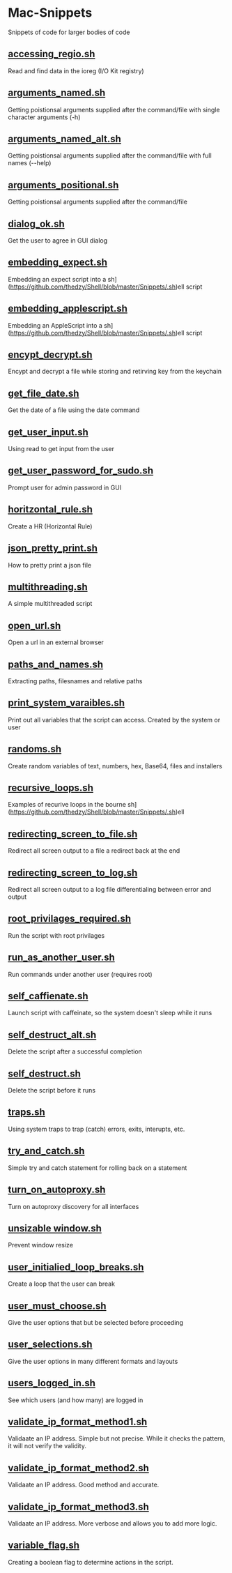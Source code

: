 # Mac-Snippets
Snippets of code for larger bodies of code

## [accessing_regio.sh](https://github.com/thedzy/Shell/blob/master/Snippets/accessing_regio.sh)
Read and find data in the ioreg (I/O Kit registry)
## [arguments_named.sh](https://github.com/thedzy/Shell/blob/master/Snippets/arguments_named.sh)
Getting poistionsal arguments supplied after the command/file with single character arguments (-h)
## [arguments_named_alt.sh](https://github.com/thedzy/Shell/blob/master/Snippets/arguments_named_alt.sh)
Getting poistionsal arguments supplied after the command/file with full names (--help)
## [arguments_positional.sh](https://github.com/thedzy/Shell/blob/master/Snippets/arguments_positional.sh)
Getting poistionsal arguments supplied after the command/file
## [dialog_ok.sh](https://github.com/thedzy/Shell/blob/master/Snippets/dialog_ok.sh)
Get the user to agree in GUI dialog
## [embedding_expect.sh](https://github.com/thedzy/Shell/blob/master/Snippets/embedding_expect.sh)
Embedding an expect script into a sh](https://github.com/thedzy/Shell/blob/master/Snippets/.sh)ell script
## [embedding_applescript.sh](https://github.com/thedzy/Shell/blob/master/Snippets/embedding_applescript.sh)
Embedding an AppleScript into a sh](https://github.com/thedzy/Shell/blob/master/Snippets/.sh)ell script
## [encypt_decrypt.sh](https://github.com/thedzy/Shell/blob/master/Snippets/encypt_decrypt.sh)
Encypt and decrypt a file while storing and retirving key from the keychain
## [get_file_date.sh](https://github.com/thedzy/Shell/blob/master/Snippets/get_file_date.sh)
Get the date of a file using the date command
## [get_user_input.sh](https://github.com/thedzy/Shell/blob/master/Snippets/get_user_input.sh)
Using read to get input from the user
## [get_user_password_for_sudo.sh](https://github.com/thedzy/Shell/blob/master/Snippets/get_user_password_for_sudo.sh)
Prompt user for admin password in GUI
## [horitzontal_rule.sh](https://github.com/thedzy/Shell/blob/master/Snippets/horitzontal_rule.sh)
Create a HR (Horizontal Rule)
## [json_pretty_print.sh](https://github.com/thedzy/Shell/blob/master/Snippets/json_pretty_print.sh)
How to pretty print a json file
## [multithreading.sh](https://github.com/thedzy/Shell/blob/master/Snippets/multithreading.sh)
A simple multithreaded script
## [open_url.sh](https://github.com/thedzy/Shell/blob/master/Snippets/open_url.sh)
Open a url in an external browser
## [paths_and_names.sh](https://github.com/thedzy/Shell/blob/master/Snippets/paths_and_names.sh)
Extracting paths, filesnames and relative paths
## [print_system_varaibles.sh](https://github.com/thedzy/Shell/blob/master/Snippets/print_system_varaibles.sh)
Print out all variables that the script can access.  Created by the system or user
## [randoms.sh](https://github.com/thedzy/Shell/blob/master/Snippets/randoms.sh)
Create random variables of text, numbers, hex, Base64, files and installers
## [recursive_loops.sh](https://github.com/thedzy/Shell/blob/master/Snippets/recursive_loops.sh)
Examples of recurive loops in the bourne sh](https://github.com/thedzy/Shell/blob/master/Snippets/.sh)ell
## [redirecting_screen_to_file.sh](https://github.com/thedzy/Shell/blob/master/Snippets/redirecting_screen_to_file.sh)
Redirect all screen output to a file a redirect back at the end
## [redirecting_screen_to_log.sh](https://github.com/thedzy/Shell/blob/master/Snippets/redirecting_screen_to_log.sh)
Redirect all screen output to a log file differentialing between error and output
## [root_privilages_required.sh](https://github.com/thedzy/Shell/blob/master/Snippets/root_privilages_requiredroot_privilages_required.sh)
Run the script with root privilages
## [run_as_another_user.sh](https://github.com/thedzy/Shell/blob/master/Snippets/run_as_another_user.sh)
Run commands under another user (requires root)
## [self_caffienate.sh](https://github.com/thedzy/Shell/blob/master/Snippets/self_caffienate.sh)
Launch script with caffeinate, so the system doesn't sleep while it runs
## [self_destruct_alt.sh](https://github.com/thedzy/Shell/blob/master/Snippets/self_destruct_alt.sh)
Delete the script after a successful completion
## [self_destruct.sh](https://github.com/thedzy/Shell/blob/master/Snippets/self_destruct.sh)
Delete the script before it runs
## [traps.sh](https://github.com/thedzy/Shell/blob/master/Snippets/traps.sh)
Using system traps to trap (catch) errors, exits, interupts, etc.
## [try_and_catch.sh](https://github.com/thedzy/Shell/blob/master/Snippets/try_and_catch.sh)
Simple try and catch statement for rolling back on a statement
## [turn_on_autoproxy.sh](https://github.com/thedzy/Shell/blob/master/Snippets/turn_on_autoproxy.sh)
Turn on autoproxy discovery for all interfaces
## [unsizable window.sh](https://github.com/thedzy/Shell/blob/master/Snippets/window.sh)
Prevent window resize
## [user_initialied_loop_breaks.sh](https://github.com/thedzy/Shell/blob/master/Snippets/user_initialied_loop_breaks.sh)
Create a loop that the user can break
## [user_must_choose.sh](https://github.com/thedzy/Shell/blob/master/Snippets/user_must_choose.sh)
Give the user options that but be selected before proceeding
## [user_selections.sh](https://github.com/thedzy/Shell/blob/master/Snippets/user_selections.sh)
Give the user options in many different formats and layouts
## [users_logged_in.sh](https://github.com/thedzy/Shell/blob/master/Snippets/users_logged_in.sh)
See which users (and how many) are logged in
## [validate_ip_format_method1.sh](https://github.com/thedzy/Shell/blob/master/Snippets/validate_ip_format_method1.sh)
Validaate an IP address.  Simple but not precise.  While it checks the pattern, it will not verify the validity.
## [validate_ip_format_method2.sh](https://github.com/thedzy/Shell/blob/master/Snippets/validate_ip_format_method2.sh)
Validaate an IP address. Good method and accurate.
## [validate_ip_format_method3.sh](https://github.com/thedzy/Shell/blob/master/Snippets/validate_ip_format_method3.sh)
Validaate an IP address. More verbose and allows you to add more logic.
## [variable_flag.sh](https://github.com/thedzy/Shell/blob/master/Snippets/variable_flag.sh)
Creating a boolean flag to determine actions in the script.
